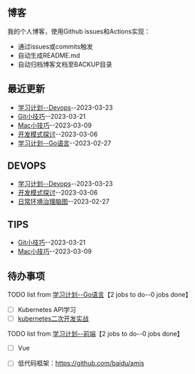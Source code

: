 ## 博客
我的个人博客，使用Github issues和Actions实现：

- 通过issues或commits触发
- 自动生成README.md
- 自动归档博客文档至BACKUP目录
## 最近更新
- [学习计划--Devops](https://github.com/EasonAssassin/blog_with_issues/issues/8)--2023-03-23
- [Git小技巧](https://github.com/EasonAssassin/blog_with_issues/issues/7)--2023-03-21
- [Mac小技巧](https://github.com/EasonAssassin/blog_with_issues/issues/6)--2023-03-09
- [开发模式探讨](https://github.com/EasonAssassin/blog_with_issues/issues/5)--2023-03-06
- [学习计划--Go语言](https://github.com/EasonAssassin/blog_with_issues/issues/4)--2023-02-27
## DEVOPS
- [学习计划--Devops](https://github.com/EasonAssassin/blog_with_issues/issues/8)--2023-03-23
- [开发模式探讨](https://github.com/EasonAssassin/blog_with_issues/issues/5)--2023-03-06
- [日常环境治理脑图](https://github.com/EasonAssassin/blog_with_issues/issues/2)--2023-02-27
## TIPS
- [Git小技巧](https://github.com/EasonAssassin/blog_with_issues/issues/7)--2023-03-21
- [Mac小技巧](https://github.com/EasonAssassin/blog_with_issues/issues/6)--2023-03-09
## 待办事项
TODO list from [学习计划--Go语言](https://github.com/EasonAssassin/blog_with_issues/issues/4)【2 jobs to do--0 jobs done】
- [ ] Kubernetes API学习
- [ ] [kubernetes二次开发实战](https://www.bilibili.com/video/BV1Np4y1W7rD?p=1&vd_source=99bae05747e5682b2ad99805f18aff51)

TODO list from [学习计划--前端](https://github.com/EasonAssassin/blog_with_issues/issues/3)【2 jobs to do--0 jobs done】
- [ ] Vue
- [ ] 低代码框架：https://github.com/baidu/amis

